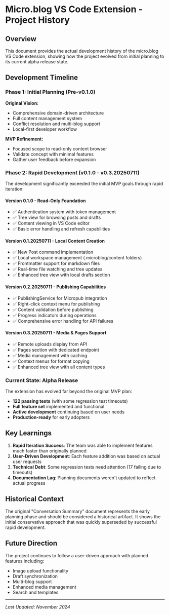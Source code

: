 # Micro.blog VS Code Extension - Project History

## Overview

This document provides the actual development history of the micro.blog VS Code extension, showing how the project evolved from initial planning to its current alpha release state.

## Development Timeline

### Phase 1: Initial Planning (Pre-v0.1.0)
**Original Vision:**
- Comprehensive domain-driven architecture
- Full content management system
- Conflict resolution and multi-blog support
- Local-first developer workflow

**MVP Refinement:**
- Focused scope to read-only content browser
- Validate concept with minimal features
- Gather user feedback before expansion

### Phase 2: Rapid Development (v0.1.0 - v0.3.20250711)

The development significantly exceeded the initial MVP goals through rapid iteration:

#### Version 0.1.0 - Read-Only Foundation
- ✅ Authentication system with token management
- ✅ Tree view for browsing posts and drafts
- ✅ Content viewing in VS Code editor
- ✅ Basic error handling and refresh capabilities

#### Version 0.1.20250711 - Local Content Creation
- ✅ New Post command implementation
- ✅ Local workspace management (.microblog/content folders)
- ✅ Frontmatter support for markdown files
- ✅ Real-time file watching and tree updates
- ✅ Enhanced tree view with local drafts section

#### Version 0.2.20250711 - Publishing Capabilities
- ✅ PublishingService for Micropub integration
- ✅ Right-click context menu for publishing
- ✅ Content validation before publishing
- ✅ Progress indicators during operations
- ✅ Comprehensive error handling for API failures

#### Version 0.3.20250711 - Media & Pages Support
- ✅ Remote uploads display from API
- ✅ Pages section with dedicated endpoint
- ✅ Media management with caching
- ✅ Context menus for format copying
- ✅ Enhanced tree view with all content types

### Current State: Alpha Release

The extension has evolved far beyond the original MVP plan:
- **122 passing tests** (with some regression test timeouts)
- **Full feature set** implemented and functional
- **Active development** continuing based on user needs
- **Production-ready** for early adopters

## Key Learnings

1. **Rapid Iteration Success**: The team was able to implement features much faster than originally planned
2. **User-Driven Development**: Each feature addition was based on actual user requests
3. **Technical Debt**: Some regression tests need attention (17 failing due to timeouts)
4. **Documentation Lag**: Planning documents weren't updated to reflect actual progress

## Historical Context

The original "Conversation Summary" document represents the early planning phase and should be considered a historical artifact. It shows the initial conservative approach that was quickly superseded by successful rapid development.

## Future Direction

The project continues to follow a user-driven approach with planned features including:
- Image upload functionality
- Draft synchronization
- Multi-blog support
- Enhanced media management
- Search and templates

---

*Last Updated: November 2024*